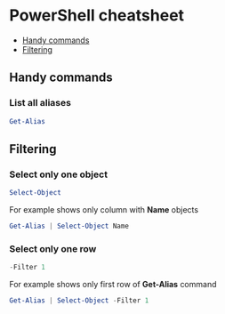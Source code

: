# PowerShell cheatsheet
 
 * [Handy commands](#handy-commands)
 * [Filtering](#filtering)

## Handy commands  

### List all aliases
```powershell
Get-Alias
```

## Filtering

### Select only one object

```powershell
Select-Object
```

For example shows only column with **Name** objects

```powershell
Get-Alias | Select-Object Name
```

### Select only one row

```powershell
-Filter 1
```

For example shows only first row of **Get-Alias** command

```powershell
Get-Alias | Select-Object -Filter 1
```
